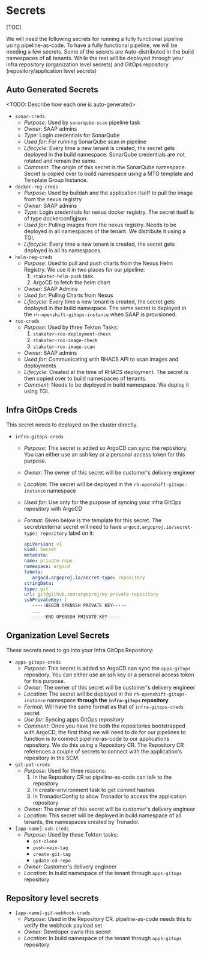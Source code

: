 # Secrets

[TOC]

We will need the following secrets for running a fully functional pipeline using pipeline-as-code.
To have a fully functional pipeline, we will be needing a few secrets. Some of the secrets are Auto-distributed in the build namespaces of all tenants. While the rest will be deployed through your infra repository (organization level secrets) and GitOps repository (repository/application level secrets)

## Auto Generated Secrets

<TODO: Describe how each one is auto-generated>

* `sonar-creds`
    * _Purpose_: Used by `sonarqube-scan` pipeline task
    * _Owner_: SAAP admins
    * _Type_: Login credentials for SonarQube
    * _Used for_: For running SonarQube scan in pipeline
    * _Lifecycle_: Every time a new tenant is created, the secret gets deployed in the build namespace. SonarQube credentials are not rotated and remain the same.
    * _Comment_: The origin of this secret is the SonarQube namespace. Secret is copied over to build namespace using a MTO template and Template Group Instance.
* `docker-reg-creds`
    * _Purpose_: Used by buildah and the application itself to pull the image from the nexus registry
    * _Owner_: SAAP admins
    * _Type_: Login credentials for nexus docker registry. The secret itself is of type dockerconfigjson.
    * _Used for_: Pulling images from the nexus registry. Needs to be deployed in all namespaces of the tenant. We distribute it using a TGI.
    * _Lifecycle_: Every time a new tenant is created, the secret gets deployed in all its namespaces.
* `helm-reg-creds`
    * _Purpose_: Used to pull and push charts from the Nexus Helm Registry. We use it in two places for our pipeline:
        1. `stakater-helm-push` task
        1. ArgoCD to fetch the helm chart
    * _Owner_: SAAP Admins
    * _Used for_: Pulling Charts from Nexus
    * _Lifecycle_: Every time a new tenant is created, the secret gets deployed in the build namespace. The same secret is deployed in the `rh-openshift-gitops-instance` when SAAP is provisioned.
* `rox-creds`
    * _Purpose_: Used by three Tekton Tasks:
        1. `stakater-rox-deployment-check`
        1. `stakater-rox-image-check`
        1. `stakater-rox-image-scan`
    * _Owner_: SAAP admins
    * _Used for_: Communicating with RHACS API to scan images and deployments
    * _Lifecycle_: Created at the time of RHACS deployment. The secret is then copied over to build namespaces of tenants.
    * _Comment_: Needs to be deployed in build namespace. We deploy it using TGI.

## Infra GitOps Creds

This secret needs to deployed on the cluster directly.

* `infra-gitops-creds`
    * _Purpose_: This secret is added so ArgoCD can sync the repository. You can either use an ssh key or a personal access token for this purpose.
    * _Owner_: The owner of this secret will be customer's delivery engineer
    * _Location_: The secret will be deployed in the `rh-openshift-gitops-instance` namespace
    * _Used for_: Use only for the purpose of syncing your infra GitOps repository with ArgoCD
    * _Format_: Given below is the template for this secret. The secret/external secret will need to have `argocd.argoproj.io/secret-type: repository` label on it:

         ```yaml
         apiVersion: v1
         kind: Secret
         metadata:
         name: private-repo
         namespace: argocd
         labels:
            argocd.argoproj.io/secret-type: repository
         stringData:
         type: git
         url: git@github.com:argoproj/my-private-repository
         sshPrivateKey: |
            -----BEGIN OPENSSH PRIVATE KEY-----
            ...
            -----END OPENSSH PRIVATE KEY-----
         ```

## Organization Level Secrets

These secrets need to go into your Infra GitOps Repository:

* `apps-gitops-creds`
    * _Purpose_: This secret is added so ArgoCD can sync the `apps-gitops` repository. You can either use an ssh key or a personal access token for this purpose.
    * _Owner_: The owner of this secret will be customer's delivery engineer
    * _Location_: The secret will be deployed in the `rh-openshift-gitops-instance` namespace **through the `infra-gitops` repository**
    * _Format_: Will have the same format as that of `infra-gitops-creds` secret
    * _Use for_: Syncing apps GitOps repository
    * _Comment_: Once you have the both the repositories bootstrapped with ArgoCD, the first thing we will need to do for our pipelines to function is to connect pipeline-as-code to our applications repository. We do this using a Repository CR. The Repository CR references a couple of secrets to connect with the application's repository in the SCM.
* `git-pat-creds`
    * _Purpose_: Used for three reasons:
        1. In the Repository CR so pipeline-as-code can talk to the repository
        1. In create-environment task to get commit hashes
        1. In TronadorConfig to allow Tronador to access the application repository
    * _Owner_: The owner of this secret will be customer's delivery engineer
    * _Location_: This secret will be deployed in build namespace of all tenants, the namespaces created by Tronador.
* `[app-name]-ssh-creds`
    * _Purpose_: Used by these Tekton tasks:
        * `git-clone`
        * `push-main-tag`
        * `create-git-tag`
        * `update-cd-repo`
    * _Owner_: Customer's delivery engineer
    * _Location_: In build namespace of the tenant through `apps-gitops` repository

## Repository level secrets

* `[app-name]-git-webhook-creds`
    * _Purpose_: Used in the Repository CR. pipeline-as-code needs this to verify the webhook payload set
    * _Owner_: Developer owns this secret
    * _Location_: In build namespace of the tenant through `apps-gitops` repository
